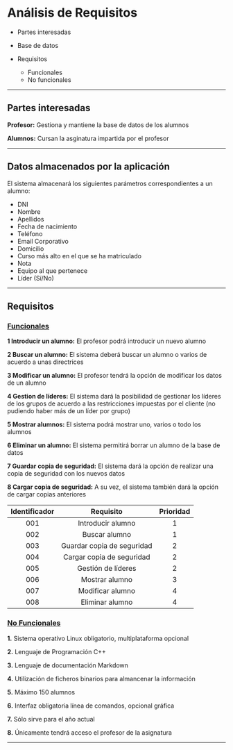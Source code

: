 # Análisis de Requisitos

* Partes interesadas
* Base de datos
* Requisitos

  * Funcionales
  * No funcionales


***

## Partes interesadas

**Profesor:** Gestiona y mantiene la base de datos de los alumnos

**Alumnos:** Cursan la asginatura impartida por el profesor


***

## Datos almacenados por la aplicación

El sistema almacenará los siguientes parámetros correspondientes a un alumno:
  * DNI
  * Nombre
  * Apellidos
  * Fecha de nacimiento
  * Teléfono
  * Email Corporativo
  * Domicilio
  * Curso más alto en el que se ha matriculado
  * Nota
  * Equipo al que pertenece
  * Líder (Sí/No)


***

## Requisitos

### <ins>Funcionales</ins>

  **1 Introducir un alumno:** El profesor podrá introducir un nuevo alumno
  
  **2 Buscar un alumno:** El sistema deberá buscar un alumno o varios de acuerdo a unas directrices
  
  **3 Modificar un alumno:** El profesor tendrá la opción de modificar los datos de un alumno
 
  **4 Gestion de líderes:** El sistema dará la posibilidad de gestionar los líderes de los grupos de acuerdo a las restricciones impuestas por el cliente (no pudiendo haber más de un líder por grupo)
  
  **5 Mostrar alumnos:** El sistema podrá mostrar uno, varios o todo los alumnos
  
  **6 Eliminar un alumno:** El sistema permitirá borrar un alumno de la base de datos
  
  **7 Guardar copia de seguridad:** El sistema dará la opción de realizar una copia de seguridad con los nuevos datos
  
  **8 Cargar copia de seguridad:** A su vez, el sistema también dará la opción de cargar copias anteriores
 
  
   Identificador | Requisito | Prioridad
   :--:|:--:|:--:
   001|Introducir alumno|1
   002|Buscar alumno|1
   003|Guardar copia de seguridad|2
   004|Cargar copia de seguridad|2
   005|Gestión de líderes|2
   006|Mostrar alumno|3
   007|Modificar alumno|4
   008|Eliminar alumno|4
 
 
### <ins>No Funcionales</ins>

  **1.** Sistema operativo Linux obligatorio, multiplataforma opcional
  
  **2.** Lenguaje de Programación C++
  
  **3.** Lenguaje de documentación Markdown
  
  **4.** Utilización de ficheros binarios para almancenar la información
  
  **5.** Máximo 150 alumnos
  
  **6.** Interfaz obligatoria línea de comandos, opcional gráfica
  
  **7.** Sólo sirve para el año actual
  
  **8.** Únicamente tendrá acceso el profesor de la asignatura
  

***
